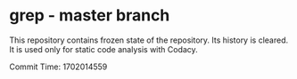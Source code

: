# grep - master branch

This repository contains frozen state of the repository.
Its history is cleared. It is used only for static code
analysis with Codacy.

Commit Time: 1702014559